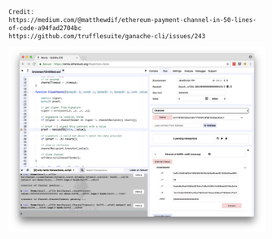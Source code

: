 ```
Credit:
https://medium.com/@matthewdif/ethereum-payment-channel-in-50-lines-of-code-a94fad2704bc
https://github.com/trufflesuite/ganache-cli/issues/243
```

![alt text](./img.png)
